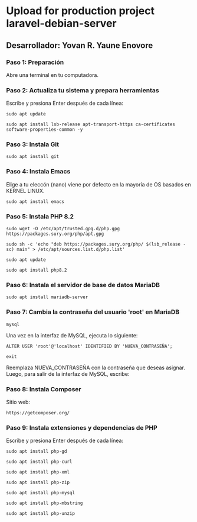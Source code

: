 <h1>Upload for production project laravel-debian-server</h1>
<h2> <span>Desarrollador: Yovan R. Yaune Enovore</span></h2>

<h3>Paso 1: Preparación</h3>
Abre una terminal en tu computadora.

<h3>Paso 2: Actualiza tu sistema y prepara herramientas</h3>
Escribe y presiona Enter después de cada línea:
<pre><code>sudo apt update</code></pre>
<pre><code>sudo apt install lsb-release apt-transport-https ca-certificates software-properties-common -y</code></pre>

<h3>Paso 3: Instala Git</h3>

<pre><code>sudo apt install git</code></pre>

<h3>Paso 4: Instala Emacs</h3>

Elige a tu eleccón (nano) viene por defecto en la mayoría de OS basados en KERNEL LINUX.
<pre><code>sudo apt install emacs</code></pre>

<h3>Paso 5: Instala PHP 8.2</h3>

<pre><code>sudo wget -O /etc/apt/trusted.gpg.d/php.gpg https://packages.sury.org/php/apt.gpg</code></pre>
<pre><code>sudo sh -c 'echo "deb https://packages.sury.org/php/ $(lsb_release -sc) main" > /etc/apt/sources.list.d/php.list'</code></pre>
<pre><code>sudo apt update</code></pre>
<pre><code>sudo apt install php8.2</code></pre>

<h3>Paso 6: Instala el servidor de base de datos MariaDB</h3>

<pre><code>sudo apt install mariadb-server</code></pre>

<h3>Paso 7: Cambia la contraseña del usuario 'root' en MariaDB</h3>

<pre><code>mysql</code></pre>

Una vez en la interfaz de MySQL, ejecuta lo siguiente:
<pre><code>ALTER USER 'root'@'localhost' IDENTIFIED BY 'NUEVA_CONTRASEÑA';</code></pre>
<pre><code>exit</code></pre>
Reemplaza NUEVA_CONTRASEÑA con la contraseña que deseas asignar. Luego, para salir de la interfaz de MySQL, escribe:

<h3>Paso 8: Instala Composer</h3>
Sitio web:
<pre><code>https://getcomposer.org/</code></pre>

<h3>Paso 9: Instala extensiones y dependencias de PHP</h3>
Escribe y presiona Enter después de cada línea:
<pre><code>sudo apt install php-gd</code></pre>
<pre><code>sudo apt install php-curl</code></pre>
<pre><code>sudo apt install php-xml</code></pre>
<pre><code>sudo apt install php-zip</code></pre>
<pre><code>sudo apt install php-mysql</code></pre>
<pre><code>sudo apt install php-mbstring</code></pre>
<pre><code>sudo apt install php-unzip</code></pre>


